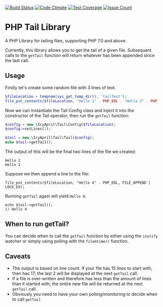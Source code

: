 [![Build Status](https://travis-ci.org/IcyApril/Tail.svg?branch=master)](https://travis-ci.org/IcyApril/Tail)
[![Code Climate](https://codeclimate.com/github/IcyApril/Tail/badges/gpa.svg)](https://codeclimate.com/github/IcyApril/Tail)
[![Test Coverage](https://codeclimate.com/github/IcyApril/Tail/badges/coverage.svg)](https://codeclimate.com/github/IcyApril/Tail/coverage)
[![Issue Count](https://codeclimate.com/github/IcyApril/Tail/badges/issue_count.svg)](https://codeclimate.com/github/IcyApril/Tail)

# PHP Tail Library

A PHP Library for tailing files, supporting PHP 7.0 and above.

Currently, this library allows you to get the tail of a given file. Subsequent calls to the ````getTail```` function
will return whatever has been appended since the last call.

## Usage

Firstly let's create some random file with 3 lines of text.

```php
$fileLocation = tempnam(sys_get_temp_dir(), 'tailTest');
file_put_contents($fileLocation, "Hello 1" . PHP_EOL . "Hello 2" . PHP_EOL . "Hello 3" . PHP_EOL);
```

Now we can instantiate the Tail Config class and inject it into the constructor of the Tail operator, then run the
````getTail```` function:

```php
$config = new \IcyApril\Tail\Config($fileLocation);
$config->setLines(2);

$tail = new \IcyApril\Tail\Tail($config);
echo $tail->getTail();
```

The output of this will be the final two lines of the file we created:

````
Hello 2
Hello 3
````

Suppose we then append a line to the file:

````
file_put_contents($fileLocation, "Hello 4" . PHP_EOL, FILE_APPEND | LOCK_EX);
````

Running ````getTail```` again will yield ````Hello 4````:

````
echo $tail->getTail();
// Hello 4
````


## When to run getTail?

You can decide when to call the ````getTail```` function by either using the ````inotify```` watcher or simply using
polling with the ````filemtime()```` function.

## Caveats

* The output is based on line count. If your file has 15 lines to start with, then has 17; the last 2 will be displayed
at the next ````getTail```` call.
* If a file is over-written and therefore has less than the amount of lines than it started with; the entire new file
 will be returned at the next ````getTail```` call.
* Obviously you need to have your own polling/monitoring to decide when to call ````getTail````
